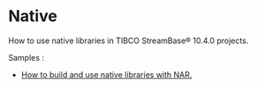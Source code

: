 # Native

How to use native libraries in TIBCO StreamBase&reg; 10.4.0 projects.

Samples :

* [How to build and use native libraries with NAR.](nar)
